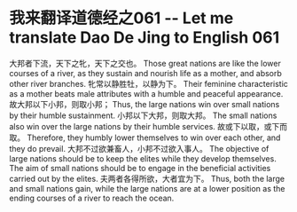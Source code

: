 # 我来翻译道德经之061 -- Let me translate Dao De Jing to English 061

大邦者下流，天下之牝，天下之交也。
Those great nations are like the lower courses of a river, as they sustain and nourish life as a mother, and absorb other river branches.
牝常以静胜牡，以静为下。
Their feminine characteristic as a mother beats male attributes with a humble and peaceful appearance.
故大邦以下小邦，则取小邦；
Thus, the large nations win over small nations by their humble sustainment. 
小邦以下大邦，则取大邦。
The small nations also win over the large nations by their humble services.
故或下以取，或下而取。
Therefore, they humbly lower themselves to win over each other, and they do prevail.
大邦不过欲兼畜人，小邦不过欲入事人。
The objective of large nations should be to keep the elites while they develop themselves. The aim of small nations should be to engage in the beneficial activities carried out by the elites.
夫两者各得所欲，大者宜为下。
Thus, both the large and small nations gain, while the large nations are at a lower position as the ending courses of a river to reach the ocean.